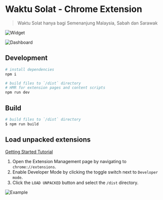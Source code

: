 
# Waktu Solat - Chrome Extension

> Waktu Solat hanya bagi Semenanjung Malaysia, Sabah dan Sarawak
>

![Widget](https://i.imgur.com/2VJAEOJ.png)

![Dashboard](https://i.imgur.com/9Uab6iJ.png)

## Development

```bash
# install dependencies
npm i

# build files to `/dist` directory
# HMR for extension pages and content scripts
npm run dev
```

## Build

```bash
# build files to `/dist` directory
$ npm run build
```

## Load unpacked extensions

[Getting Started Tutorial](https://developer.chrome.com/docs/extensions/mv3/getstarted/)

1. Open the Extension Management page by navigating to `chrome://extensions`.
2. Enable Developer Mode by clicking the toggle switch next to `Developer mode`.
3. Click the `LOAD UNPACKED` button and select the `/dist` directory.

![Example](https://wd.imgix.net/image/BhuKGJaIeLNPW9ehns59NfwqKxF2/vOu7iPbaapkALed96rzN.png?auto=format&w=571)
